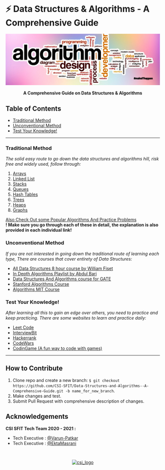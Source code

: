 
# ⚡ Data Structures & Algorithms - A Comprehensive Guide

<img src="Images/Banner.jpeg" alt="Banner Image">

<p align="center">
<b>A Comprehensive Guide on Data Structures & Algorithms</b>
</p>

## Table of Contents
* <a href="#Traditional Method">Traditional Method</a>
* <a href="#Unconventional Method">Unconventional Method</a>
* <a href="#Test Your Knowledge!">Test Your Knowledge!</a>

---
### <a name="Traditional Method">Traditional Method</a>
*The solid easy route to go down the data structures and algorithms hill, risk free and widely used, follow through:*
  1. [Arrays](Comprehensive_Guides/Arrays.md)
  2. [Linked List](Comprehensive_Guides/LinkedList.md)
  3. [Stacks](Comprehensive_Guides/Stack.md)
  4. [Queues](Comprehensive_Guides/Queue.md)
  5. [Hash Tables](Comprehensive_Guides/HashTable.md)
  6. [Trees](Comprehensive_Guides/Tree.md)
  7. [Heaps](Comprehensive_Guides/Heap.md)
  8. [Graphs](Comprehensive_Guides/Graph.md)

[Also Check Out some Popular Algorithms And Practice Problems](Comprehensive_Guides/Algorithm.md)
<br>
**! Make sure you go through each of these in detail, the explanation is also provided in each individual link!**

### <a name="Unconventional Method">Unconventional Method</a>
*If you are not interested in going down the traditional route of learning each type, There are courses that cover entirety of Data Structures:*

- [All Data Structures 8 hour course by William Fiset](https://youtu.be/RBSGKlAvoiM)
- [In Depth Algorithms Playlist by Abdul Bari](https://www.youtube.com/playlist?list=PLDN4rrl48XKpZkf03iYFl-O29szjTrs_O)
- [Data Structures And Algorithms course for GATE](https://www.youtube.com/playlist?list=PLEVDNf7p-wYyh712BgmW9UGrAc88bl3OF)
- [Stanford Algorithms Course](https://www.youtube.com/playlist?list=PLXFMmlk03Dt7Q0xr1PIAriY5623cKiH7V)
- [Algorithms MIT Course](https://www.youtube.com/playlist?list=PLUl4u3cNGP61Oq3tWYp6V_F-5jb5L2iHb)

### <a name="Test Your Knowledge!">Test Your Knowledge!</a>
*After learning all this to gain an edge over others, you need to practice and keep practicing. There are some websites to learn and practice daily:*

- [Leet Code](https://leetcode.com/)
- [InterviewBit](https://www.interviewbit.com/)
- [Hackerrank](https://www.hackerrank.com/)
- [CodeWars](https://www.codewars.com/)
- [CodinGame (A fun way to code with games)](https://www.codingame.com/start)
---

**How to Contribute**
---
1. Clone repo and create a new branch: `$ git checkout https://github.com/CSI-SFIT/Data-Structures-and-Algorithms--A-Comprehensive-Guide.git -b name_for_new_branch`.
2. Make changes and test.
3. Submit Pull Request with comprehensive description of changes.

**Acknowledgements**
---

**CSI SFIT Tech Team 2020 - 2021 :**
+ Tech Executive : [@Varun-Patkar](https://github.com/Varun-Patkar)
+ Tech Executive : [@EktaMasrani](https://github.com/ekta18)

<br>
<p align="center">
  <a href="https://www.csi.sfit.ac.in/">
    <img src="https://www.csi.sfit.ac.in/logo.png"
         alt="csi_logo" width="300" height="200">
  </a>
</p>
